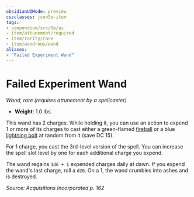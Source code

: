 ```yaml
---
obsidianUIMode: preview
cssclasses: json5e-item
tags:
- compendium/src/5e/ai
- item/attunement/required
- item/rarity/rare
- item/wondrous/wand
aliases: 
- "Failed Experiment Wand"
---
```

# Failed Experiment Wand
*Wand, rare (requires attunement by a spellcaster)*  

- **Weight**: 1.0 lbs.

This wand has 2 charges. While holding it, you can use an action to expend 1 or more of its charges to cast either a green-flamed [fireball](/Systems/5e/spells/fireball.md) or a blue [lightning bolt](/Systems/5e/spells/lightning-bolt.md) at random from it (save DC 15).

For 1 charge, you cast the 3rd-level version of the spell. You can increase the spell slot level by one for each additional charge you expend.

The wand regains `1d6 + 1` expended charges daily at dawn. If you expend the wand's last charge, roll a `d20`. On a 1, the wand crumbles into ashes and is destroyed.

*Source: Acquisitions Incorporated p. 162*